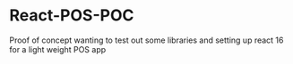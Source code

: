 # React-POS-POC
Proof of concept wanting to test out some libraries and setting up react 16 for a light weight POS app
